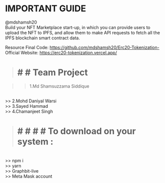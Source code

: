 # IMPORTANT GUIDE

@mdshamsh20 
<br>
Build your NFT Marketplace start-up, in which you can provide users to upload the NFT to IPFS, and allow them to make API requests to fetch all the IPFS blockchain smart contract data.
<br>

Resource Final Code: https://github.com/mdshamsh20/Erc20-Tokenization-
<br>
Official Website: https://erc20-tokenization.vercel.app/
<br>

> # # # Team Project 

>> 1.Md Shamsuzzama Siddique 
<br>
>> 2.Mohd Daniyal Warsi
<br>
>> 3.Sayed Hammad
<br>
>> 4.Chamanjeet Singh 
<br>

> # # # # # To download on your system :
<br>
>> npm i
<br>
>> yarn 
<br>
>> Graphbit-live
<br>
>> Meta Mask account


